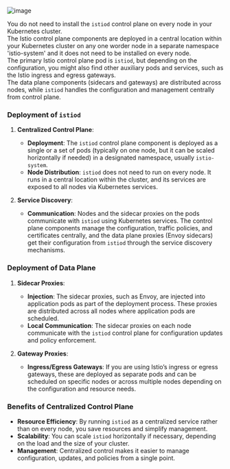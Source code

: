 
![image](https://github.com/HimanshuMishra123/istio-guide/assets/164254902/143db1e6-7af0-4bcd-baf6-086ea982356a)

You do not need to install the `istiod` control plane on every node in your Kubernetes cluster. <br/>
The Istio control plane components are deployed in a central location within your Kubernetes cluster on any one worder node in a separate namespace 'istio-system' and it does not need to be installed on every node.<br/>
The primary Istio control plane pod is `istiod`, but depending on the configuration, you might also find other auxiliary pods and services, such as the Istio ingress and egress gateways. <br/>
The data plane components (sidecars and gateways) are distributed across nodes, while `istiod` handles the configuration and management centrally from control plane.<br/>

### Deployment of `istiod`

1. **Centralized Control Plane**: 
   - **Deployment**: The `istiod` control plane component is deployed as a single or a set of pods (typically on one node, but it can be scaled horizontally if needed) in a designated namespace, usually `istio-system`.
   - **Node Distribution**: `istiod` does not need to run on every node. It runs in a central location within the cluster, and its services are exposed to all nodes via Kubernetes services.

2. **Service Discovery**: 
   - **Communication**: Nodes and the sidecar proxies on the pods communicate with `istiod` using Kubernetes services. The control plane components manage the configuration, traffic policies, and certificates centrally, and the data plane proxies (Envoy sidecars) get their configuration from `istiod` through the service discovery mechanisms.

### Deployment of Data Plane

1. **Sidecar Proxies**: 
   - **Injection**: The sidecar proxies, such as Envoy, are injected into application pods as part of the deployment process. These proxies are distributed across all nodes where application pods are scheduled.
   - **Local Communication**: The sidecar proxies on each node communicate with the `istiod` control plane for configuration updates and policy enforcement. 

2. **Gateway Proxies**: 
   - **Ingress/Egress Gateways**: If you are using Istio’s ingress or egress gateways, these are deployed as separate pods and can be scheduled on specific nodes or across multiple nodes depending on the configuration and resource needs.

### Benefits of Centralized Control Plane

- **Resource Efficiency**: By running `istiod` as a centralized service rather than on every node, you save resources and simplify management.
- **Scalability**: You can scale `istiod` horizontally if necessary, depending on the load and the size of your cluster.
- **Management**: Centralized control makes it easier to manage configuration, updates, and policies from a single point.
